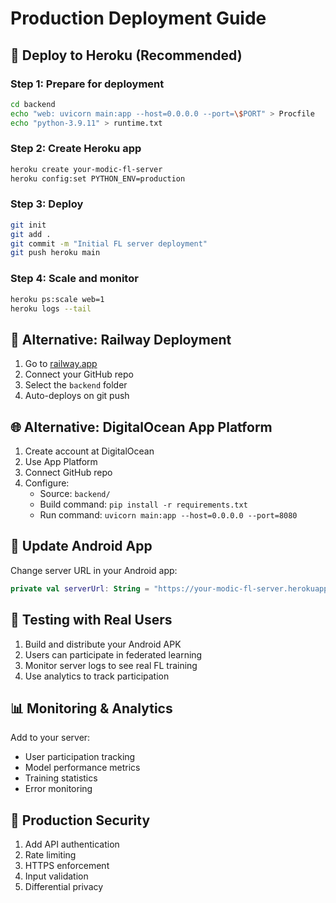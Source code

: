 # Production Deployment Guide

## 🚀 Deploy to Heroku (Recommended)

### Step 1: Prepare for deployment
```bash
cd backend
echo "web: uvicorn main:app --host=0.0.0.0 --port=\$PORT" > Procfile
echo "python-3.9.11" > runtime.txt
```

### Step 2: Create Heroku app
```bash
heroku create your-modic-fl-server
heroku config:set PYTHON_ENV=production
```

### Step 3: Deploy
```bash
git init
git add .
git commit -m "Initial FL server deployment"
git push heroku main
```

### Step 4: Scale and monitor
```bash
heroku ps:scale web=1
heroku logs --tail
```

## 🔧 Alternative: Railway Deployment

1. Go to [railway.app](https://railway.app)
2. Connect your GitHub repo
3. Select the `backend` folder
4. Auto-deploys on git push

## 🌐 Alternative: DigitalOcean App Platform

1. Create account at DigitalOcean
2. Use App Platform
3. Connect GitHub repo
4. Configure:
   - Source: `backend/`
   - Build command: `pip install -r requirements.txt`
   - Run command: `uvicorn main:app --host=0.0.0.0 --port=8080`

## 📱 Update Android App

Change server URL in your Android app:
```kotlin
private val serverUrl: String = "https://your-modic-fl-server.herokuapp.com"
```

## 🧪 Testing with Real Users

1. Build and distribute your Android APK
2. Users can participate in federated learning
3. Monitor server logs to see real FL training
4. Use analytics to track participation

## 📊 Monitoring & Analytics

Add to your server:
- User participation tracking
- Model performance metrics
- Training statistics
- Error monitoring

## 🔐 Production Security

1. Add API authentication
2. Rate limiting
3. HTTPS enforcement
4. Input validation
5. Differential privacy